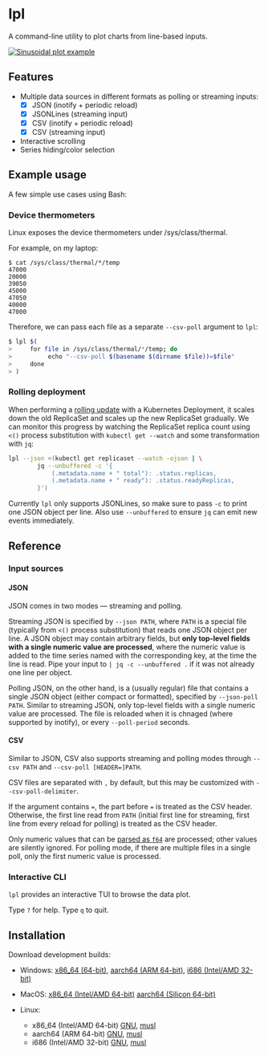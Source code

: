 # lpl

A command-line utility to plot charts from line-based inputs.

[![Sinusoidal plot example](https://sof3.github.io/lpl/sinusoidal.gif)](examples/sinusoidal.tape)

## Features

- Multiple data sources in different formats as polling or streaming inputs:
  - [x] JSON (inotify + periodic reload)
  - [x] JSONLines (streaming input)
  - [x] CSV (inotify + periodic reload)
  - [x] CSV (streaming input)
- Interactive scrolling
- Series hiding/color selection

## Example usage

A few simple use cases using Bash:

### Device thermometers

Linux exposes the device thermometers under /sys/class/thermal.

For example, on my laptop:

```console
$ cat /sys/class/thermal/*/temp
47000
20000
39050
45000
47050
40000
47000
```

Therefore, we can pass each file as a separate `--csv-poll` argument to `lpl`:

```sh
$ lpl $(
>     for file in /sys/class/thermal/*/temp; do
>          echo "--csv-poll $(basename $(dirname $file))=$file"
>     done
> )
```

### Rolling deployment

When performing a [rolling update][rolling update]
with a Kubernetes Deployment,
it scales down the old ReplicaSet and scales up the new ReplicaSet gradually.
We can monitor this progress by watching the ReplicaSet replica count
using `<()` process substitution with `kubectl get --watch`
and some transformation with `jq`:

```sh
lpl --json <(kubectl get replicaset --watch -ojson | \
        jq --unbuffered -c '{
            (.metadata.name + " total"): .status.replicas,
            (.metadata.name + " ready"): .status.readyReplicas,
        }')
```

Currently `lpl` only supports JSONLines,
so make sure to pass `-c` to print one JSON object per line.
Also use `--unbuffered` to ensure `jq` can emit new events immediately.

## Reference

### Input sources

#### JSON

JSON comes in two modes &mdash; streaming and polling.

Streaming JSON is specified by `--json PATH`,
where `PATH` is a special file (typically from `<()` process substitution)
that reads one JSON object per line.
A JSON object may contain arbitrary fields,
but **only top-level fields with a single numeric value are processed**,
where the numeric value is added to the time series
named with the corresponding key,
at the time the line is read.
Pipe your input to `| jq -c --unbuffered .` if it was not already one line per object.

Polling JSON, on the other hand, is a (usually regular) file
that contains a single JSON object (either compact or formatted),
specified by `--json-poll PATH`.
Similar to streaming JSON,
only top-level fields with a single numeric value are processed.
The file is reloaded when it is chnaged (where supported by inotify),
or every `--poll-period` seconds.

#### CSV

Similar to JSON, CSV also supports streaming and polling modes
through `--csv PATH` and `--csv-poll [HEADER=]PATH`.

CSV files are separated with `,` by default,
but this may be customized with `--csv-poll-delimiter`.

If the argument contains `=`,
the part before `=` is treated as the CSV header.
Otherwise, the first line read from `PATH`
(initial first line for streaming, first line from every reload for polling)
is treated as the CSV header.

Only numeric values that can be [parsed as `f64`][f64 as FromStr] are processed;
other values are silently ignored.
For polling mode, if there are multiple files in a single poll,
only the first numeric value is processed.

### Interactive CLI

`lpl` provides an interactive TUI to browse the data plot.

Type `?` for help.
Type `q` to quit.

## Installation

Download development builds:

- Windows:
  [x86\_64 (64-bit)](https://sof3.github.io/lpl/bin-x86_64-pc-windows-msvc/lpl.exe),
  [aarch64 (ARM 64-bit)](https://sof3.github.io/lpl/bin-aarch64-pc-windows-msvc/lpl.exe),
  [i686 (Intel/AMD 32-bit)](https://sof3.github.io/lpl/bin-i686-pc-windows-msvc/lpl.exe)
- MacOS:
  [x86\_64 (Intel/AMD 64-bit)](https://sof3.github.io/lpl/bin-x86_64-apple-darwin/lpl)
  [aarch64 (Silicon 64-bit)](https://sof3.github.io/lpl/bin-aarch64-apple-darwin/lpl)
- Linux:
  - x86\_64 (Intel/AMD 64-bit) [GNU](https://sof3.github.io/lpl/bin-x86_64-unknown-linux-gnu/lpl),
    [musl](https://sof3.github.io/lpl/bin-x86_64-unknown-linux-musl/lpl)
  - aarch64 (ARM 64-bit) [GNU](https://sof3.github.io/lpl/bin-aarch64-unknown-linux-gnu/lpl),
    [musl](https://sof3.github.io/lpl/bin-aarch64-unknown-linux-musl/lpl)
  - i686 (Intel/AMD 32-bit) [GNU](https://sof3.github.io/lpl/bin-aarch64-unknown-linux-gnu/lpl),
    [musl](https://sof3.github.io/lpl/bin-aarch64-unknown-linux-musl/lpl)

  [rolling update]: https://kubernetes.io/docs/concepts/workloads/controllers/deployment/#rolling-update-deployment
  [f64 as FromStr]: https://doc.rust-lang.org/std/primitive.f64.html#impl-FromStr-for-f64
